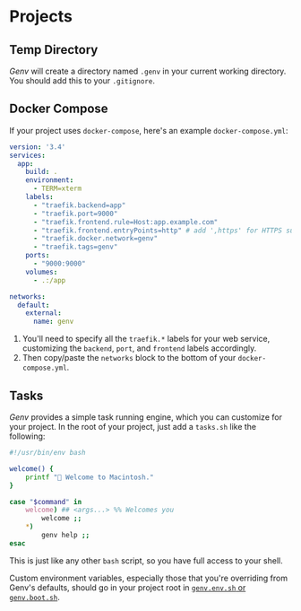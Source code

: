 # Projects

## Temp Directory

_Genv_ will create a directory named `.genv` in your current
working directory. You should add this to your `.gitignore`.

## Docker Compose

If your project uses `docker-compose`, here's an example
`docker-compose.yml`:

```yaml
version: '3.4'
services:
  app:
    build: .
    environment:
      - TERM=xterm
    labels:
      - "traefik.backend=app"
      - "traefik.port=9000"
      - "traefik.frontend.rule=Host:app.example.com"
      - "traefik.frontend.entryPoints=http" # add ',https' for HTTPS support
      - "traefik.docker.network=genv"
      - "traefik.tags=genv"
    ports:
      - "9000:9000"
    volumes:
      - .:/app

networks:
  default:
    external:
      name: genv
```

1. You'll need to specify all the `traefik.*` labels for your web
   service, customizing the `backend`, `port`, and `frontend` labels
   accordingly.
2. Then copy/paste the `networks` block to the bottom of your
   `docker-compose.yml`.

## Tasks

_Genv_ provides a simple task running engine, which you can customize
for your project. In the root of your project, just add a `tasks.sh`
like the following:

```bash
#!/usr/bin/env bash

welcome() {
    printf " Welcome to Macintosh."
}

case "$command" in
    welcome) ## <args...> %% Welcomes you
        welcome ;;
    *)
        genv help ;;
esac
```

This is just like any other `bash` script, so you have full access to
your shell.

Custom environment variables, especially those that you're overriding
from Genv's defaults, should go in your project root in
[`genv.env.sh` or `genv.boot.sh`](configuration.md).
